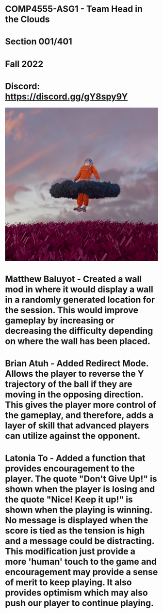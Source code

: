 # COMP4555-ASG1 - Team Head in the Clouds
# Section 001/401
# Fall 2022
# Discord: https://discord.gg/gY8spy9Y

![My Image](group_image.jpg)

# Matthew Baluyot - Created a wall mod in where it would display a wall in a randomly generated location for the session. This would improve gameplay by increasing or decreasing the difficulty depending on where the wall has been placed.

# Brian Atuh - Added Redirect Mode. Allows the player to reverse the Y trajectory of the ball if they are moving in the opposing direction. This gives the player more control of the gameplay, and therefore, adds a layer of skill that advanced players can utilize against the opponent. 

# Latonia To - Added a function that provides encouragement to the player. The quote "Don't Give Up!" is shown when the player is losing and the quote "Nice! Keep it up!" is shown when the playing is winning. No message is displayed when the score is tied as the tension is high and a message could be distracting. This modification just provide a more 'human' touch to the game and encouragement may provide a sense of merit to keep playing. It also provides optimism which may also push our player to continue playing.
